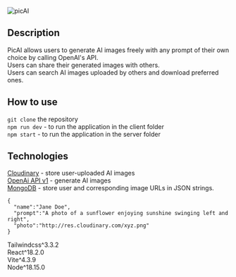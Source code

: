 ![picAI](https://github.com/millie178/dall-e/assets/81370382/5ed703ab-d022-476b-8465-88d9528e83a7)
## Description
  PicAI allows users to generate AI images freely with any prompt of their own choice by calling OpenAI's API.  
  Users can share their generated images with others.  
  Users can search AI images uploaded by others and download preferred ones.   
## How to use
  ```git clone``` the repository  
  ```npm run dev``` - to run the application in the client folder  
  ```npm start``` - to run the application in the server folder  
## Technologies
  [Cloudinary](https://cloudinary.com/) - store user-uploaded AI images  
  [OpenAi API v1](https://platform.openai.com/docs/api-reference/images/create) - generate AI images   
  [MongoDB](https://www.mongodb.com/atlas/database) - store user and corresponding image URLs in JSON strings. 
  ```
  {
    "name":"Jane Doe",
    "prompt":"A photo of a sunflower enjoying sunshine swinging left and right",
    "photo":"http://res.cloudinary.com/xyz.png"
  }
  ```
  Tailwindcss^3.3.2  
  React^18.2.0  
  Vite^4.3.9  
  Node^18.15.0  
## 
